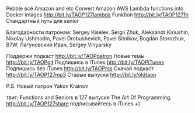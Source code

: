 
Pebble всё
Amazon and etc
Convert Amazon AWS Lambda functions into Docker images http://bit.ly/TAOP127lambda
Funktion http://bit.ly/TAOP127fn
Cтандартный путь для senior

Благодарности патронам: Sergey Kiselev, Sergii Zhuk, Aleksandr Kiriushin, Nikolay Ushmodin, Pavel Drobushevich, Pavel Sitnikov, Bogdan Storozhuk, B7W, Лагуновский Иван, Sergey Vinyarsky

Поддержи подкаст http://bit.ly/TAOPpatron
Новые темы http://bit.ly/TAOPgit
Подпишись в iTunes http://bit.ly/TAOPiTunes
Подпишись без iTunes http://bit.ly/TAOPrss
Скачай подкаст http://bit.ly/TAOP127mp3
Старые выпуски http://bit.ly/oldtaop

P.S. Новый патрон Yakov Krainov

твит: 
Functions and Seniors в 127 выпуске The Art Of Programming, http://bit.ly/TAOP127share  подписывайтесь в iTunes +)

